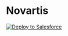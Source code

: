 # Novartis
<a href="https://githubsfdeploy-sandbox.herokuapp.com/app/githubdeploy/matcadg/Novartis">
  <img alt="Deploy to Salesforce"
       src="https://raw.githubusercontent.com/afawcett/githubsfdeploy/master/src/main/webapp/resources/img/deploy.png">
</a>
